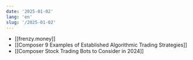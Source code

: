 ```yaml
---
date: '2025-01-02'
lang: 'en'
slug: '/2025-01-02'
---
```


- [[frenzy.money]]
- [[Composer 9 Examples of Established Algorithmic Trading Strategies]]
- [[Composer Stock Trading Bots to Consider in 2024]]
